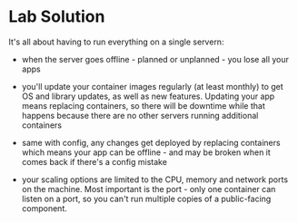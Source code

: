 # Lab Solution

It's all about having to run everything on a single servern:

- when the server goes offline - planned or unplanned - you lose all your apps

- you'll update your container images regularly (at least monthly) to get OS and library updates, as well as new features. Updating your app means replacing containers, so there will be downtime while that happens because there are no other servers running additional containers

- same with config, any changes get deployed by replacing containers which means your app can be offline - and may be broken when it comes back if there's a config mistake

- your scaling options are limited to the CPU, memory and network ports on the machine. Most important is the port - only one container can listen on a port, so you can't run multiple copies of a public-facing component.